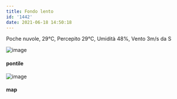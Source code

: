```yaml
---
title: Fondo lento
id: '1442'
date: 2021-06-18 14:50:18
---
```


Poche nuvole, 29°C, Percepito 29°C, Umidità 48%, Vento 3m/s da S

![image](/images/2021/08/IMG_4164.jpg)

#### pontile

![image](/images/2021/08/20210618-activity-map.png)

#### map
